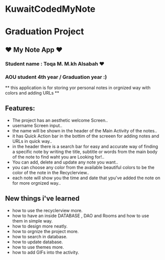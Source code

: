 # KuwaitCodedMyNote
# Graduation Project 
## **♥ My Note App ♥**
### Student name : Toqa M. M.kh Alsabah ♥
### AOU student 4th year / Graduation year :)

** this application is for storing yor personal notes in orgnized way with colors and adding URLs **

## Features:

- The project has an aesthetic welcome Screen..
- username Screen input..
- the name will be shown in the header of the Main Activity of the notes..
- it has Quick Action bar in the bottim of the screeen for adding notes and URLs in quick way..
- in the header there is a search bar for easy and accurate way of finding a specific note by writing the title, subtitle or words from the main body of the note to find waht you are Looking for!..
- You can add, delete and update any note you want..
- you can choose any color from the available beautiful colors to be the color of the note in the Recyclerview..
- each note will show you the time and date that ypu've added the note on for more orgnized way..


## New things i've learned
- how to use the recyclerview more.
- how to have an inside DATABASE , DAO and Rooms and how to use them in simple way.
- how to design more neatly.
- how to orgnize the project more.
- how to search in database.
- how to update database.
- how to use themes more.
- how to add GIFs into the activity.

